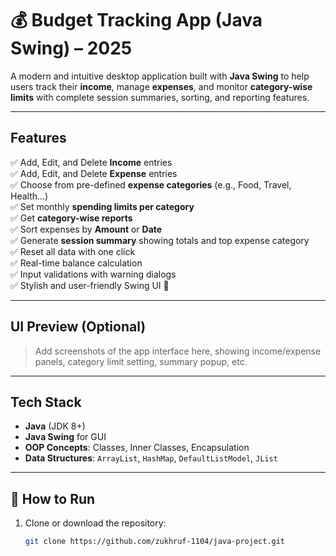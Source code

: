 # 💰 Budget Tracking App (Java Swing) – 2025

A modern and intuitive desktop application built with **Java Swing** to help users track their **income**, manage **expenses**, and monitor **category-wise limits** with complete session summaries, sorting, and reporting features.

---

## Features

✅ Add, Edit, and Delete **Income** entries  
✅ Add, Edit, and Delete **Expense** entries  
✅ Choose from pre-defined **expense categories** (e.g., Food, Travel, Health...)  
✅ Set monthly **spending limits per category**  
✅ Get **category-wise reports**  
✅ Sort expenses by **Amount** or **Date**  
✅ Generate **session summary** showing totals and top expense category  
✅ Reset all data with one click  
✅ Real-time balance calculation  
✅ Input validations with warning dialogs  
✅ Stylish and user-friendly Swing UI 🎨

---

## UI Preview (Optional)
> Add screenshots of the app interface here, showing income/expense panels, category limit setting, summary popup, etc.

---

## Tech Stack

- **Java** (JDK 8+)
- **Java Swing** for GUI
- **OOP Concepts**: Classes, Inner Classes, Encapsulation
- **Data Structures**: `ArrayList`, `HashMap`, `DefaultListModel`, `JList`

---

## 🚀 How to Run

1. Clone or download the repository:
   ```bash
   git clone https://github.com/zukhruf-1104/java-project.git
